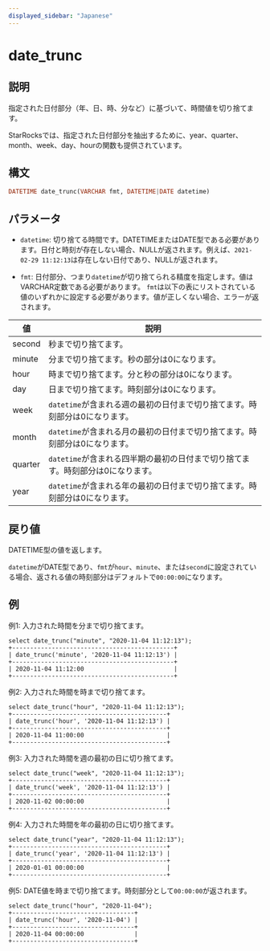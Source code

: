 ```yaml
---
displayed_sidebar: "Japanese"
---
```


# date_trunc

## 説明

指定された日付部分（年、日、時、分など）に基づいて、時間値を切り捨てます。

StarRocksでは、指定された日付部分を抽出するために、year、quarter、month、week、day、hourの関数も提供されています。

## 構文

```Haskell
DATETIME date_trunc(VARCHAR fmt, DATETIME|DATE datetime)
```

## パラメータ

- `datetime`: 切り捨てる時間です。DATETIMEまたはDATE型である必要があります。日付と時刻が存在しない場合、NULLが返されます。例えば、`2021-02-29 11:12:13`は存在しない日付であり、NULLが返されます。

- `fmt`: 日付部分、つまり`datetime`が切り捨てられる精度を指定します。値はVARCHAR定数である必要があります。
  `fmt`は以下の表にリストされている値のいずれかに設定する必要があります。値が正しくない場合、エラーが返されます。

| 値      | 説明                                                         |
| ------- | ------------------------------------------------------------ |
| second  | 秒まで切り捨てます。                                         |
| minute  | 分まで切り捨てます。秒の部分は0になります。                   |
| hour    | 時まで切り捨てます。分と秒の部分は0になります。               |
| day     | 日まで切り捨てます。時刻部分は0になります。                    |
| week    | `datetime`が含まれる週の最初の日付まで切り捨てます。時刻部分は0になります。 |
| month   | `datetime`が含まれる月の最初の日付まで切り捨てます。時刻部分は0になります。 |
| quarter | `datetime`が含まれる四半期の最初の日付まで切り捨てます。時刻部分は0になります。 |
| year    | `datetime`が含まれる年の最初の日付まで切り捨てます。時刻部分は0になります。 |

## 戻り値

DATETIME型の値を返します。

`datetime`がDATE型であり、`fmt`が`hour`、`minute`、または`second`に設定されている場合、返される値の時刻部分はデフォルトで`00:00:00`になります。

## 例

例1: 入力された時間を分まで切り捨てます。

```Plain
select date_trunc("minute", "2020-11-04 11:12:13");
+---------------------------------------------+
| date_trunc('minute', '2020-11-04 11:12:13') |
+---------------------------------------------+
| 2020-11-04 11:12:00                         |
+---------------------------------------------+
```

例2: 入力された時間を時まで切り捨てます。

```Plain
select date_trunc("hour", "2020-11-04 11:12:13");
+-------------------------------------------+
| date_trunc('hour', '2020-11-04 11:12:13') |
+-------------------------------------------+
| 2020-11-04 11:00:00                       |
+-------------------------------------------+
```

例3: 入力された時間を週の最初の日に切り捨てます。

```Plain
select date_trunc("week", "2020-11-04 11:12:13");
+-------------------------------------------+
| date_trunc('week', '2020-11-04 11:12:13') |
+-------------------------------------------+
| 2020-11-02 00:00:00                       |
+-------------------------------------------+
```

例4: 入力された時間を年の最初の日に切り捨てます。

```Plain
select date_trunc("year", "2020-11-04 11:12:13");
+-------------------------------------------+
| date_trunc('year', '2020-11-04 11:12:13') |
+-------------------------------------------+
| 2020-01-01 00:00:00                       |
+-------------------------------------------+
```

例5: DATE値を時まで切り捨てます。時刻部分として`00:00:00`が返されます。

```Plain
select date_trunc("hour", "2020-11-04");
+----------------------------------+
| date_trunc('hour', '2020-11-04') |
+----------------------------------+
| 2020-11-04 00:00:00              |
+----------------------------------+
```
